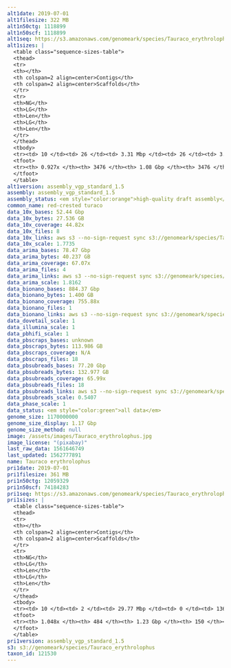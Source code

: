 ```yaml
---
alt1date: 2019-07-01
alt1filesize: 322 MB
alt1n50ctg: 1118899
alt1n50scf: 1118899
alt1seq: https://s3.amazonaws.com/genomeark/species/Tauraco_erythrolophus/bTauEry1/assembly_vgp_standard_1.5/bTauEry1.alt.asm.20190701.fasta.gz
alt1sizes: |
  <table class="sequence-sizes-table">
  <thead>
  <tr>
  <th></th>
  <th colspan=2 align=center>Contigs</th>
  <th colspan=2 align=center>Scaffolds</th>
  </tr>
  <tr>
  <th>NG</th>
  <th>LG</th>
  <th>Len</th>
  <th>LG</th>
  <th>Len</th>
  </tr>
  </thead>
  <tbody>
  <tr><td> 10 </td><td> 26 </td><td> 3.31 Mbp </td><td> 26 </td><td> 3.31 Mbp </td></tr>  <tr><td> 20 </td><td> 67 </td><td> 2.49 Mbp </td><td> 67 </td><td> 2.49 Mbp </td></tr>  <tr><td> 30 </td><td> 121 </td><td> 1.86 Mbp </td><td> 121 </td><td> 1.86 Mbp </td></tr>  <tr><td> 40 </td><td> 194 </td><td> 1.44 Mbp </td><td> 194 </td><td> 1.44 Mbp </td></tr>  <tr style="background-color:#cccccc;"><td> 50 </td><td> 286 </td><td> 1.12 Mbp </td><td> 286 </td><td> 1.12 Mbp </td></tr>  <tr><td> 60 </td><td> 405 </td><td> 0.85 Mbp </td><td> 405 </td><td> 0.85 Mbp </td></tr>  <tr><td> 70 </td><td> 570 </td><td> 0.57 Mbp </td><td> 570 </td><td> 0.57 Mbp </td></tr>  <tr><td> 80 </td><td> 875 </td><td> 0.24 Mbp </td><td> 875 </td><td> 0.24 Mbp </td></tr>  <tr><td> 90 </td><td> 2319 </td><td> 41.45 Kbp </td><td> 2319 </td><td> 41.45 Kbp </td></tr>  <tr><td> 100 </td><td> - </td><td> - </td><td> - </td><td> - </td></tr>  </tbody>
  <tfoot>
  <tr><th> 0.927x </th><th> 3476 </th><th> 1.08 Gbp </th><th> 3476 </th><th> 1.08 Gbp </th></tr>
  </tfoot>
  </table>
alt1version: assembly_vgp_standard_1.5
assembly: assembly_vgp_standard_1.5
assembly_status: <em style="color:orange">high-quality draft assembly</em>
common_name: red-crested turaco
data_10x_bases: 52.44 Gbp
data_10x_bytes: 27.536 GB
data_10x_coverage: 44.82x
data_10x_files: 8
data_10x_links: aws s3 --no-sign-request sync s3://genomeark/species/Tauraco_erythrolophus/bTauEry1/genomic_data/10x/ .<br>
data_10x_scale: 1.7735
data_arima_bases: 78.47 Gbp
data_arima_bytes: 40.237 GB
data_arima_coverage: 67.07x
data_arima_files: 4
data_arima_links: aws s3 --no-sign-request sync s3://genomeark/species/Tauraco_erythrolophus/bTauEry1/genomic_data/arima/ .<br>
data_arima_scale: 1.8162
data_bionano_bases: 884.37 Gbp
data_bionano_bytes: 1.400 GB
data_bionano_coverage: 755.88x
data_bionano_files: 1
data_bionano_links: aws s3 --no-sign-request sync s3://genomeark/species/Tauraco_erythrolophus/bTauEry1/genomic_data/bionano/ .<br>
data_dovetail_scale: 1
data_illumina_scale: 1
data_pbhifi_scale: 1
data_pbscraps_bases: unknown
data_pbscraps_bytes: 113.986 GB
data_pbscraps_coverage: N/A
data_pbscraps_files: 18
data_pbsubreads_bases: 77.20 Gbp
data_pbsubreads_bytes: 132.977 GB
data_pbsubreads_coverage: 65.99x
data_pbsubreads_files: 18
data_pbsubreads_links: aws s3 --no-sign-request sync s3://genomeark/species/Tauraco_erythrolophus/bTauEry1/genomic_data/pacbio/ . --exclude "*scraps.bam* --exclude "*ccs.bam*"<br>
data_pbsubreads_scale: 0.5407
data_phase_scale: 1
data_status: <em style="color:green">all data</em>
genome_size: 1170000000
genome_size_display: 1.17 Gbp
genome_size_method: null
image: /assets/images/Tauraco_erythrolophus.jpg
image_license: "(pixabay)"
last_raw_data: 1561646749
last_updated: 1562777891
name: Tauraco erythrolophus
pri1date: 2019-07-01
pri1filesize: 361 MB
pri1n50ctg: 12059329
pri1n50scf: 74184283
pri1seq: https://s3.amazonaws.com/genomeark/species/Tauraco_erythrolophus/bTauEry1/assembly_vgp_standard_1.5/bTauEry1.pri.asm.20190701.fasta.gz
pri1sizes: |
  <table class="sequence-sizes-table">
  <thead>
  <tr>
  <th></th>
  <th colspan=2 align=center>Contigs</th>
  <th colspan=2 align=center>Scaffolds</th>
  </tr>
  <tr>
  <th>NG</th>
  <th>LG</th>
  <th>Len</th>
  <th>LG</th>
  <th>Len</th>
  </tr>
  </thead>
  <tbody>
  <tr><td> 10 </td><td> 2 </td><td> 29.77 Mbp </td><td> 0 </td><td> 136.89 Mbp </td></tr>  <tr><td> 20 </td><td> 6 </td><td> 25.72 Mbp </td><td> 1 </td><td> 133.26 Mbp </td></tr>  <tr><td> 30 </td><td> 11 </td><td> 21.08 Mbp </td><td> 2 </td><td> 105.53 Mbp </td></tr>  <tr><td> 40 </td><td> 17 </td><td> 16.82 Mbp </td><td> 4 </td><td> 85.56 Mbp </td></tr>  <tr style="background-color:#cccccc;"><td> 50 </td><td> 26 </td><td style="background-color:#88ff88;"> 12.06 Mbp </td><td> 5 </td><td style="background-color:#88ff88;"> 74.18 Mbp </td></tr>  <tr><td> 60 </td><td> 37 </td><td> 8.83 Mbp </td><td> 7 </td><td> 64.10 Mbp </td></tr>  <tr><td> 70 </td><td> 52 </td><td> 6.40 Mbp </td><td> 9 </td><td> 41.93 Mbp </td></tr>  <tr><td> 80 </td><td> 74 </td><td> 4.42 Mbp </td><td> 13 </td><td> 24.08 Mbp </td></tr>  <tr><td> 90 </td><td> 109 </td><td> 2.50 Mbp </td><td> 18 </td><td> 19.05 Mbp </td></tr>  <tr><td> 100 </td><td> 184 </td><td> 0.90 Mbp </td><td> 27 </td><td> 8.80 Mbp </td></tr>  </tbody>
  <tfoot>
  <tr><th> 1.048x </th><th> 484 </th><th> 1.23 Gbp </th><th> 150 </th><th> 1.26 Gbp </th></tr>
  </tfoot>
  </table>
pri1version: assembly_vgp_standard_1.5
s3: s3://genomeark/species/Tauraco_erythrolophus
taxon_id: 121530
---
```

